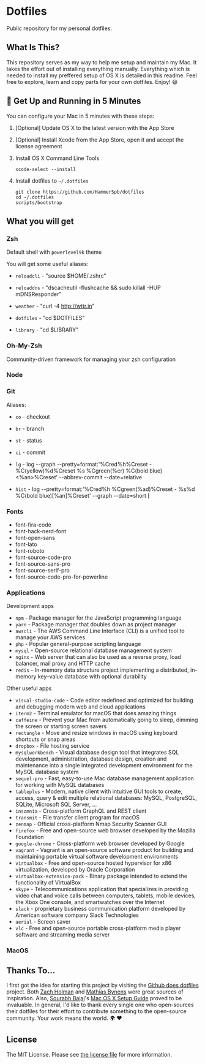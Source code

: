 # Dotfiles

Public repository for my personal dotfiles.

## What Is This?

This repository serves as my way to help me setup and maintain my Mac. It takes the effort out of installing everything manually. Everything which is needed to install my preffered setup of OS X is detailed in this readme. Feel free to explore, learn and copy parts for your own dotfiles. Enjoy! :smile:

## 🚀 Get Up and Running in 5 Minutes

You can configure your Mac in 5 minutes with these steps:

1. [Optional] Update OS X to the latest version with the App Store

2. [Optional] Install Xcode from the App Store, open it and accept the license agreement

3. Install OS X Command Line Tools

    ```
    xcode-select --install
    ```

4. Install dotfiles to `~/.dotfiles`
    ```
    git clone https://github.com/HammerSpb/dotfiles
    cd ~/.dotfiles
    scripts/bootstrap
    ```

## What you will get

### Zsh

Default shell with `powerlevel9k` theme

You will get some useful aliases:

- `reloadcli` - "source $HOME/.zshrc"

- `reloaddns` - "dscacheutil -flushcache && sudo killall -HUP mDNSResponder"

- `weather` - "curl -4 http://wttr.in"

- `dotfiles` - "cd $DOTFILES"

- `library` - "cd $LIBRARY"

### Oh-My-Zsh

Community-driven framework for managing your zsh configuration

### Node

### Git

Aliases:

- `co` - checkout

- `br` - branch

- `st` - status

- `ci` - commit

- `lg` - log --graph --pretty=format:'%Cred%h%Creset -%C(yellow)%d%Creset %s %Cgreen(%cr) %C(bold blue)<%an>%Creset' --abbrev-commit --date=relative

- `hist` - log --pretty=format:'%Cred%h %Cgreen(%ad)%Creset - %s%d %C(bold blue)[%an]%Creset' --graph --date=short
[

### Fonts

- font-fira-code
- font-hack-nerd-font
- font-open-sans
- font-lato
- font-roboto
- font-source-code-pro
- font-source-sans-pro
- font-source-serif-pro
- font-source-code-pro-for-powerline

### Applications

Development apps

- `npm` - Package manager for the JavaScript programming language
- `yarn` - Package manager that doubles down as project manager
- `awscli` - The AWS Command Line Interface (CLI) is a unified tool to manage your AWS services
- `php` - Popular general-purpose scripting language
- `mysql` - Open-source relational database management system
- `nginx` - Web server that can also be used as a reverse proxy, load balancer, mail proxy and HTTP cache
- `redis` - In-memory data structure project implementing a distributed, in-memory key–value database with optional durability

Other useful apps

- `visual-studio-code` - Code editor redefined and optimized for building and debugging modern web and cloud applications
- `iterm2` - Terminal emulator for macOS that does amazing things
- `caffeine` - Prevent your Mac from automatically going to sleep, dimming the screen or starting screen savers
- `rectangle` - Move and resize windows in macOS using keyboard shortcuts or snap areas
- `dropbox` - File hosting service 
- `mysqlworkbench` - Visual database design tool that integrates SQL development, administration, database design, creation and maintenance into a single integrated development environment for the MySQL database system
- `sequel-pro` - Fast, easy-to-use Mac database management application for working with MySQL databases
- `tableplus` - Modern, native client with intuitive GUI tools to create, access, query & edit multiple relational databases: MySQL, PostgreSQL, SQLite, Microsoft SQL Server, ...
- `insomnia` - Cross-platform GraphQL and REST client
- `transmit` - File transfer client program for macOS
- `zenmap` - Official cross-platform Nmap Security Scanner GUI
- `firefox` - Free and open-source web browser developed by the Mozilla Foundation
- `google-chrome` - Cross-platform web browser developed by Google
- `vagrant` - Vagrant is an open-source software product for building and maintaining portable virtual software development environments
- `virtualbox` - Free and open-source hosted hypervisor for x86 virtualization, developed by Oracle Corporation
- `virtualbox-extension-pack` - Binary package intended to extend the functionality of VirtualBox
- `skype` - Telecommunications application that specializes in providing video chat and voice calls between computers, tablets, mobile devices, the Xbox One console, and smartwatches over the Internet
- `slack` - proprietary business communication platform developed by American software company Slack Technologies
- `aerial` - Screen saver
- `vlc` - Free and open-source portable cross-platform media player software and streaming media server

### MacOS

    

## Thanks To...

I first got the idea for starting this project by visiting the [Github does dotfiles](https://dotfiles.github.io/) project. Both [Zach Holman](https://github.com/holman/dotfiles) and [Mathias Bynens](https://github.com/mathiasbynens/dotfiles) were great sources of inspiration. Also, [Sourabh Bajaj](https://twitter.com/sb2nov/)'s [Mac OS X Setup Guide](http://sourabhbajaj.com/mac-setup/) proved to be invaluable. In general, I'd like to thank every single one who open-sources their dotfiles for their effort to contribute something to the open-source community. Your work means the world. :earth_africa: :heart:

## License

The MIT License. Please see [the license file](license.md) for more information.